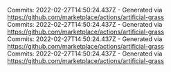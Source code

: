 Commits: 2022-02-27T14:50:24.437Z - Generated via https://github.com/marketplace/actions/artificial-grass
<br>
Commits: 2022-02-27T14:50:24.437Z - Generated via https://github.com/marketplace/actions/artificial-grass
<br>
Commits: 2022-02-27T14:50:24.437Z - Generated via https://github.com/marketplace/actions/artificial-grass
<br>
Commits: 2022-02-27T14:50:24.437Z - Generated via https://github.com/marketplace/actions/artificial-grass
<br>
